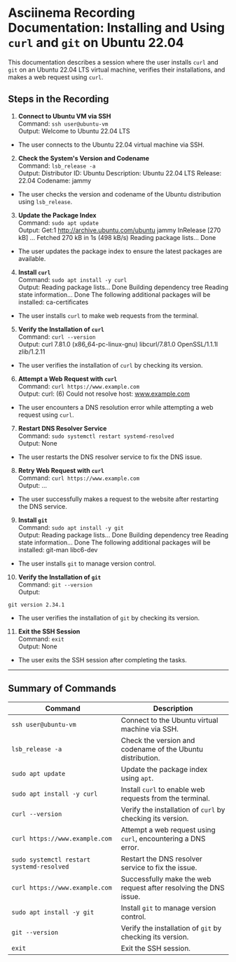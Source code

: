 # Asciinema Recording Documentation: Installing and Using `curl` and `git` on Ubuntu 22.04

This documentation describes a session where the user installs `curl` and `git` on an Ubuntu 22.04 LTS virtual machine, verifies their installations, and makes a web request using `curl`.

## Steps in the Recording

1. **Connect to Ubuntu VM via SSH**  
   Command: `ssh user@ubuntu-vm`  
   Output:  Welcome to Ubuntu 22.04 LTS
- The user connects to the Ubuntu 22.04 virtual machine via SSH.

2. **Check the System's Version and Codename**  
Command: `lsb_release -a`  
Output:  Distributor ID: Ubuntu Description: Ubuntu 22.04 LTS Release: 22.04 Codename: jammy
- The user checks the version and codename of the Ubuntu distribution using `lsb_release`.

3. **Update the Package Index**  
Command: `sudo apt update`  
Output:  Get:1 http://archive.ubuntu.com/ubuntu jammy InRelease [270 kB] ... Fetched 270 kB in 1s (498 kB/s) Reading package lists... Done
- The user updates the package index to ensure the latest packages are available.

4. **Install `curl`**  
Command: `sudo apt install -y curl`  
Output:  Reading package lists... Done Building dependency tree
Reading state information... Done The following additional packages will be installed: ca-certificates
- The user installs `curl` to make web requests from the terminal.

5. **Verify the Installation of `curl`**  
Command: `curl --version`  
Output:  curl 7.81.0 (x86_64-pc-linux-gnu) libcurl/7.81.0 OpenSSL/1.1.1l zlib/1.2.11
- The user verifies the installation of `curl` by checking its version.

6. **Attempt a Web Request with `curl`**  
Command: `curl https://www.example.com`  
Output:  curl: (6) Could not resolve host: www.example.com
- The user encounters a DNS resolution error while attempting a web request using `curl`.

7. **Restart DNS Resolver Service**  
Command: `sudo systemctl restart systemd-resolved`  
Output: None  
- The user restarts the DNS resolver service to fix the DNS issue.

8. **Retry Web Request with `curl`**  
Command: `curl https://www.example.com`  
Output:  <!doctype html> ...
- The user successfully makes a request to the website after restarting the DNS service.

9. **Install `git`**  
Command: `sudo apt install -y git`  
Output:  Reading package lists... Done Building dependency tree
Reading state information... Done The following additional packages will be installed: git-man libc6-dev
- The user installs `git` to manage version control.

10. **Verify the Installation of `git`**  
 Command: `git --version`  
 Output:  
 ```
 git version 2.34.1
 ```
 - The user verifies the installation of `git` by checking its version.

11. **Exit the SSH Session**  
 Command: `exit`  
 Output: None  
 - The user exits the SSH session after completing the tasks.

---

## Summary of Commands

| Command                                | Description                                                                      |
|----------------------------------------|----------------------------------------------------------------------------------|
| `ssh user@ubuntu-vm`                   | Connect to the Ubuntu virtual machine via SSH.                                   |
| `lsb_release -a`                       | Check the version and codename of the Ubuntu distribution.                       |
| `sudo apt update`                      | Update the package index using `apt`.                                            |
| `sudo apt install -y curl`             | Install `curl` to enable web requests from the terminal.                         |
| `curl --version`                       | Verify the installation of `curl` by checking its version.                       |
| `curl https://www.example.com`         | Attempt a web request using `curl`, encountering a DNS error.                    |
| `sudo systemctl restart systemd-resolved` | Restart the DNS resolver service to fix the issue.                               |
| `curl https://www.example.com`         | Successfully make the web request after resolving the DNS issue.                |
| `sudo apt install -y git`              | Install `git` to manage version control.                                         |
| `git --version`                        | Verify the installation of `git` by checking its version.                        |
| `exit`                                 | Exit the SSH session.                                                            |
